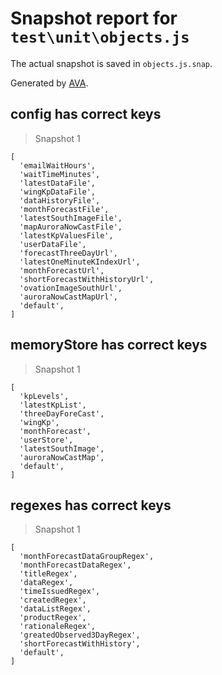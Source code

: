 # Snapshot report for `test\unit\objects.js`

The actual snapshot is saved in `objects.js.snap`.

Generated by [AVA](https://ava.li).

## config has correct keys

> Snapshot 1

    [
      'emailWaitHours',
      'waitTimeMinutes',
      'latestDataFile',
      'wingKpDataFile',
      'dataHistoryFile',
      'monthForecastFile',
      'latestSouthImageFile',
      'mapAuroraNowCastFile',
      'latestKpValuesFile',
      'userDataFile',
      'forecastThreeDayUrl',
      'latestOneMinuteKIndexUrl',
      'monthForecastUrl',
      'shortForecastWithHistoryUrl',
      'ovationImageSouthUrl',
      'auroraNowCastMapUrl',
      'default',
    ]

## memoryStore has correct keys

> Snapshot 1

    [
      'kpLevels',
      'latestKpList',
      'threeDayForeCast',
      'wingKp',
      'monthForecast',
      'userStore',
      'latestSouthImage',
      'auroraNowCastMap',
      'default',
    ]

## regexes has correct keys

> Snapshot 1

    [
      'monthForecastDataGroupRegex',
      'monthForecastDataRegex',
      'titleRegex',
      'dataRegex',
      'timeIssuedRegex',
      'createdRegex',
      'dataListRegex',
      'productRegex',
      'rationaleRegex',
      'greatedObserved3DayRegex',
      'shortForecastWithHistory',
      'default',
    ]

